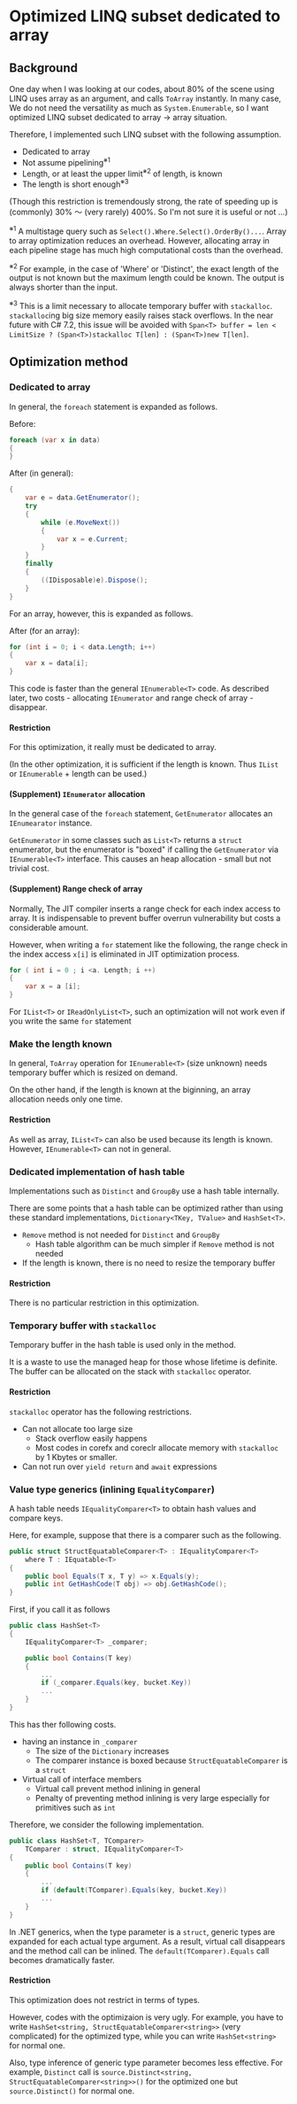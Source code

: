 # Optimized LINQ subset dedicated to array

## Background

One day when I was looking at our codes, about 80% of the scene using LINQ uses array as an argument, and calls `ToArray` instantly. In many case, We do not need the versatility as much as `System.Enumerable`, so I want optimized LINQ subset dedicated to array → array situation.

Therefore, I implemented such LINQ subset with the following assumption.

- Dedicated to array
- Not assume pipelining<sup>※1</sup>
- Length, or at least the upper limit<sup>※2</sup> of length, is known
- The length is short enough<sup>※3</sup>

(Though this restriction is tremendously strong, the rate of speeding up is (commonly) 30% ～ (very rarely) 400%. So I'm not sure it is useful or not ...)

<sup>※1</sup>
A multistage query such as `Select().Where.Select().OrderBy()...`. Array to array optimization reduces an overhead. However, allocating array in each pipeline stage has much high computational costs than the overhead.

<sup>※2</sup>
For example, in the case of 'Where' or 'Distinct', the exact length of the output is not known but the maximum length could be known. The output is always shorter than the input.

<sup>※3</sup>
This is a limit necessary to allocate temporary buffer with `stackalloc`. `stackalloc`ing big size memory easily raises stack overflows. In the near future with C# 7.2, this issue will be avoided with `Span<T> buffer = len < LimitSize ? (Span<T>)stackalloc T[len] : (Span<T>)new T[len]`.

## Optimization method

### Dedicated to array

In general, the `foreach` statement is expanded as follows.

Before:

```cs
foreach (var x in data)
{
}
```

After (in general):


```cs
{
    var e = data.GetEnumerator();
    try
    {
        while (e.MoveNext())
        {
            var x = e.Current;
        }
    }
    finally
    {
        ((IDisposable)e).Dispose();
    }
}
```

For an array, however, this is expanded as follows.

After (for an array):

```cs
for (int i = 0; i < data.Length; i++)
{
    var x = data[i];
}
```

This code is faster than the general `IEnumerable<T>` code. As described later, two costs - allocating `IEnumerator` and range check of array - disappear.

#### Restriction

For this optimization, it really must be dedicated to array.

(In the other optimization, it is sufficient if the length is known. Thus `IList` or `IEnumerable` + length can be used.)

#### (Supplement) `IEnumerator` allocation

In the general case of the `foreach` statement, `GetEnumerator` allocates an `IEnumearator` instance.

`GetEnumerator` in some classes such as `List<T>` returns a `struct` enumerator, but the enumerator is "boxed" if calling the `GetEnumerator` via `IEnumerable<T>` interface. This causes an heap allocation - small but not trivial cost.

#### (Supplement) Range check of array

Normally, The JIT compiler inserts a range check for each index access to array. It is indispensable to prevent buffer overrun vulnerability but costs a considerable amount.

However, when writing a `for` statement like the following, the range check in the index access `x[i]` is eliminated in JIT optimization process.

```cs
for ( int i = 0 ; i <a. Length; i ++)
{
    var x = a [i];
} 
```

For `IList<T>` or `IReadOnlyList<T>`, such an optimization will not work even if you write the same `for` statement

### Make the length known

In general, `ToArray` operation for `IEnumerable<T>` (size unknown) needs temporary buffer which is resized on demand.

On the other hand, if the length is known at the biginning, an array allocation needs only one time. 

#### Restriction

As well as array, `IList<T>` can also be used because its length is known. However, `IEnumerable<T>` can not in general.

### Dedicated implementation of hash table

Implementations such as `Distinct` and `GroupBy` use a hash table internally.

There are some points that a hash table can be optimized rather than using these standard implementations, `Dictionary<TKey, TValue>` and `HashSet<T>`.

- `Remove` method is not needed for `Distinct` and `GroupBy`
  - Hash table algorithm can be much simpler if `Remove` method is not needed
- If the length is known, there is no need to resize the temporary buffer

#### Restriction

There is no particular restriction in this optimization.

### Temporary buffer with `stackalloc`

Temporary buffer in the hash table is used only in the method.

It is a waste to use the managed heap for those whose lifetime is definite. The buffer can be allocated on the stack with `stackalloc` operator.

#### Restriction

`stackalloc` operator has the following restrictions.

- Can not allocate too large size
  - Stack overflow easily happens
  - Most codes in corefx and coreclr allocate memory with `stackalloc` by 1 Kbytes or smaller.
- Can not run over `yield return` and `await` expressions


###  Value type generics (inlining `EqualityComparer`)

A hash table needs `IEqualityComparer<T>` to obtain hash values and compare keys.

Here, for example, suppose that there is a comparer such as the following.

```cs
public struct StructEquatableComparer<T> : IEqualityComparer<T>
    where T : IEquatable<T>
{
    public bool Equals(T x, T y) => x.Equals(y);
    public int GetHashCode(T obj) => obj.GetHashCode();
}
```

First, if you call it as follows

```cs
public class HashSet<T>
{
    IEqualityComparer<T> _comparer;

    public bool Contains(T key)
    {
        ...
        if (_comparer.Equals(key, bucket.Key))
        ...
    }
}
```

This has ther following costs.

- having an instance in `_comparer`
  - The size of the `Dictionary` increases
  - The comparer instance is boxed because `StructEquatableComparer` is a `struct`
- Virtual call of interface members
  - Virtual call prevent method inlining in general
  - Penalty of preventing method inlining is very large especially for primitives such as `int`

Therefore, we consider the following implementation.

```cs
public class HashSet<T, TComparer>
    TComparer : struct, IEqualityComparer<T>
{
    public bool Contains(T key)
    {
        ...
        if (default(TComparer).Equals(key, bucket.Key))
        ...
    }
}
```

In .NET generics, when the type parameter is a `struct`, generic types are expanded for each actual type argument. As a result, virtual call disappears and the method call can be inlined. The `default(TComparer).Equals` call becomes dramatically faster.

#### Restriction

This optimization does not restrict in terms of types.


However, codes with the optimizaion is very ugly. For example, you have to write `HashSet<string, StructEquatableComparer<string>>` (very complicated) for the optimized type, while you can write `HashSet<string>` for normal one.

Also, type inference of generic type parameter becomes less effective. For example, `Distinct` call is `source.Distinct<string, StructEquatableComparer<string>>()` for the optimized one but `source.Distinct()` for normal one.

